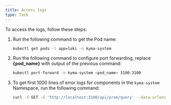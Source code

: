 ```yaml
---
title: Access logs
type: Task
---
```


To access the logs, follow these steps:

1. Run the following command to get the Pod name:

   ```bash
   kubectl get pods -l app=loki -n kyma-system
   ```

2. Run the following command to configure port forwarding, replace **{pod_name}** with output of the previous command:

   ```bash
   kubectl port-forward -n kyma-system <pod_name> 3100:3100
   ```

3. To get first 1000 lines of error logs for components in the `kyma-system` Namespace, run the following command:

   ```bash
   curl -X GET -G 'http://localhost:3100/api/prom/query' --data-urlencode 'query={namespace="kyma-system"}' --data-urlencode 'limit=1000' --data-urlencode 'regexp=error'
   ```
